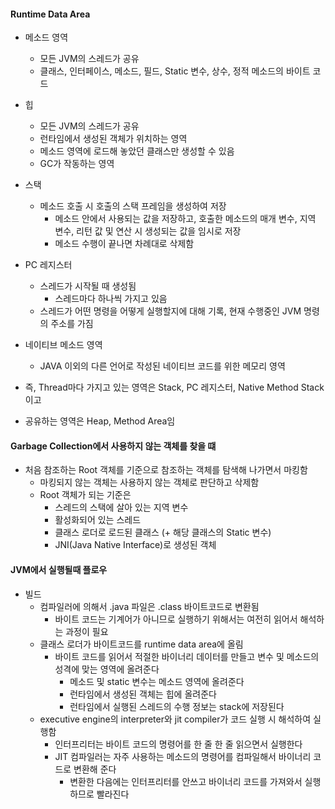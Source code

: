 #### Runtime Data Area
- 메소드 영역
  - 모든 JVM의 스레드가 공유
  - 클래스, 인터페이스, 메소드, 필드, Static 변수, 상수, 정적 메소드의 바이트 코드
- 힙
  - 모든 JVM의 스레드가 공유
  - 런타임에서 생성된 객체가 위치하는 영역
  - 메소드 영역에 로드해 놓았던 클래스만 생성할 수 있음
  - GC가 작동하는 영역
- 스택
  - 메소드 호출 시 호출의 스택 프레임을 생성하여 저장
    - 메소드 안에서 사용되는 값을 저장하고, 호출한 메소드의 매개 변수, 지역 변수, 리턴 값 및 연산 시 생성되는 값을 임시로 저장
    - 메소드 수행이 끝나면 차례대로 삭제함
- PC 레지스터
  - 스레드가 시작될 때 생성됨
    - 스레드마다 하나씩 가지고 있음
  - 스레드가 어떤 명령을 어떻게 실행할지에 대해 기록, 현재 수행중인 JVM 명령의 주소를 가짐
- 네이티브 메소드 영역
  - JAVA 이외의 다른 언어로 작성된 네이티브 코드를 위한 메모리 영역


- 즉, Thread마다 가지고 있는 영역은 Stack, PC 레지스터, Native Method Stack이고
- 공유하는 영역은 Heap, Method Area임

#### Garbage Collection에서 사용하지 않는 객체를 찾을 떄
- 처음 참조하는 Root 객체를 기준으로 참조하는 객체를 탐색해 나가면서 마킹함
  - 마킹되지 않는 객체는 사용하지 않는 객체로 판단하고 삭제함
  - Root 객체가 되는 기준은 
    - 스레드의 스택에 살아 있는 지역 변수
    - 활성화되어 있는 스레드
    - 클래스 로더로 로드된 클래스 (+ 해당 클래스의 Static 변수)
    - JNI(Java Native Interface)로 생성된 객체

#### JVM에서 실행될때 플로우
- 빌드
  - 컴파일러에 의해서 .java 파일은 .class 바이트코드로 변환됨
    - 바이트 코드는 기계어가 아니므로 실행하기 위해서는 여전히 읽어서 해석하는 과정이 필요
  - 클래스 로더가 바이트코드를 runtime data area에 올림
    - 바이트 코드를 읽어서 적절한 바이너리 데이터를 만들고 변수 및 메소드의 성격에 맞는 영역에 올려준다
      - 메소드 및 static 변수는 메소드 영역에 올려준다
      - 런타임에서 생성된 객체는 힙에 올려준다
      - 런타임에서 실행된 스레드의 수행 정보는 stack에 저장된다
  - executive engine의 interpreter와 jit compiler가 코드 실행 시 해석하여 실행함
    - 인터프리터는 바이트 코드의 명령어를 한 줄 한 줄 읽으면서 실행한다
    - JIT 컴파일러는 자주 사용하는 메소드의 명령어를 컴파일해서 바이너리 코드로 변환해 준다
      - 변환한 다음에는 인터프리터를 안쓰고 바이너리 코드를 가져와서 실행하므로 빨라진다
